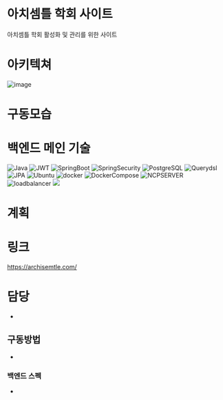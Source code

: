 # 아치셈틀 학회 사이트
아치셈틀 학회 활성화 및 관리를 위한 사이트

# 아키텍쳐
![image](https://github.com/user-attachments/assets/77c44d8c-5e40-4950-bdbc-d8f227b0d218)



# 구동모습


# 백엔드 메인 기술
 ![Java](https://img.shields.io/badge/java-%23ED8B00.svg?style=for-the-badge&logo=openjdk&logoColor=white) ![JWT](https://img.shields.io/badge/JWT-black?style=for-the-badge&logo=JSON%20web%20tokens) ![SpringBoot](https://img.shields.io/badge/springboot-6DB33F?style=for-the-badge&logo=springboot&logoColor=white) ![SpringSecurity](https://img.shields.io/badge/springsecurity-6DB33F?style=for-the-badge&logo=springsecurity&logoColor=white) ![PostgreSQL](https://img.shields.io/badge/postgresql-%234169E1?style=for-the-badge&logo=postgresql&logoColor=white)  ![Querydsl](https://img.shields.io/badge/Querydsl-007ACC?style=for-the-badge&logo=Querydsl&logoColor=white)  ![JPA](https://img.shields.io/badge/JPA-%2334E27A?style=for-the-badge&logo=JPA&logoColor=white) ![Ubuntu](https://img.shields.io/badge/Ubuntu-%23E95420?style=for-the-badge&logo=ubuntu&logoColor=white) ![docker](https://img.shields.io/badge/docker-2496ED?style=for-the-badge&logo=docker&logoColor=white) ![DockerCompose](https://img.shields.io/badge/dockercompose-%232496ED?style=for-the-badge&logo=dockercompose&logoColor=white) ![NCPSERVER](https://img.shields.io/badge/ncpserver-%2300BF6F?style=for-the-badge&logo=amazonec2&logoColor=white) ![loadbalancer](https://img.shields.io/badge/loadbalancer-%238C4FFF?style=for-the-badge&logo=awselasticloadbalancing&logoColor=white) <img src="https://img.shields.io/badge/githubactions-2088FF?style=for-the-badge&logo=githubactions&logoColor=white">

# 계획
 
# 링크
https://archisemtle.com/

# 담당 
 - 

## 구동방법
 - 

### 백엔드 스펙  
 - 
